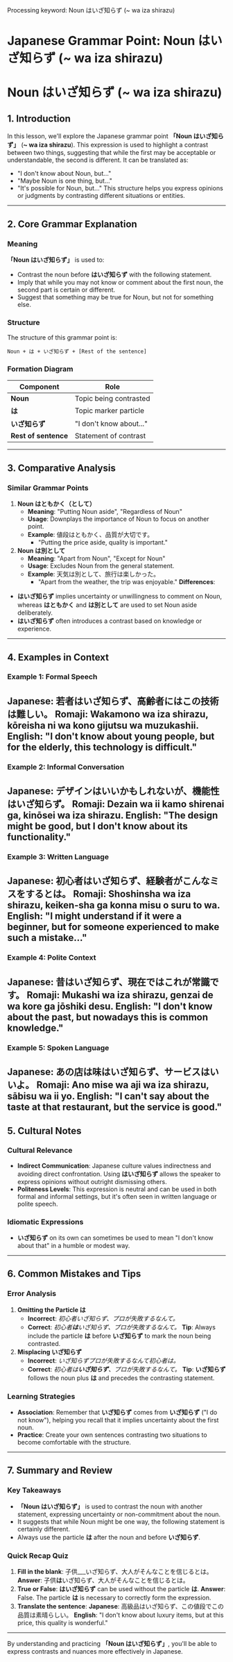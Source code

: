 Processing keyword: Noun はいざ知らず (~ wa iza shirazu)
# Japanese Grammar Point: Noun はいざ知らず (~ wa iza shirazu)
# Noun はいざ知らず (~ wa iza shirazu)
## 1. Introduction
In this lesson, we'll explore the Japanese grammar point **「Noun はいざ知らず」** (**~ wa iza shirazu**). This expression is used to highlight a contrast between two things, suggesting that while the first may be acceptable or understandable, the second is different. It can be translated as:
- "I don't know about Noun, but..."
- "Maybe Noun is one thing, but..."
- "It's possible for Noun, but..."
This structure helps you express opinions or judgments by contrasting different situations or entities.

---
## 2. Core Grammar Explanation
### Meaning
**「Noun はいざ知らず」** is used to:
- Contrast the noun before **はいざ知らず** with the following statement.
- Imply that while you may not know or comment about the first noun, the second part is certain or different.
- Suggest that something may be true for Noun, but not for something else.
### Structure
The structure of this grammar point is:
```plaintext
Noun + は + いざ知らず + [Rest of the sentence]
```
### Formation Diagram
| Component        | Role                         |
| ---------------- | ---------------------------- |
| **Noun**         | Topic being contrasted       |
| **は**           | Topic marker particle        |
| **いざ知らず**   | "I don't know about..."      |
| **Rest of sentence** | Statement of contrast    |
---
## 3. Comparative Analysis
### Similar Grammar Points
1. **Noun はともかく（として）**
   - **Meaning**: "Putting Noun aside", "Regardless of Noun"
   - **Usage**: Downplays the importance of Noun to focus on another point.
   - **Example**: 値段はともかく、品質が大切です。
     - "Putting the price aside, quality is important."
2. **Noun は別として**
   - **Meaning**: "Apart from Noun", "Except for Noun"
   - **Usage**: Excludes Noun from the general statement.
   - **Example**: 天気は別として、旅行は楽しかった。
     - "Apart from the weather, the trip was enjoyable."
**Differences**:
- **はいざ知らず** implies uncertainty or unwillingness to comment on Noun, whereas **はともかく** and **は別として** are used to set Noun aside deliberately.
- **はいざ知らず** often introduces a contrast based on knowledge or experience.
---
## 4. Examples in Context
### Example 1: Formal Speech
**Japanese**: 若者はいざ知らず、高齢者にはこの技術は難しい。
**Romaji**: Wakamono wa iza shirazu, kōreisha ni wa kono gijutsu wa muzukashii.
**English**: "I don't know about young people, but for the elderly, this technology is difficult."
---
### Example 2: Informal Conversation
**Japanese**: デザインはいいかもしれないが、機能性はいざ知らず。
**Romaji**: Dezain wa ii kamo shirenai ga, kinōsei wa iza shirazu.
**English**: "The design might be good, but I don't know about its functionality."
---
### Example 3: Written Language
**Japanese**: 初心者はいざ知らず、経験者がこんなミスをするとは。
**Romaji**: Shoshinsha wa iza shirazu, keiken-sha ga konna misu o suru to wa.
**English**: "I might understand if it were a beginner, but for someone experienced to make such a mistake..."
---
### Example 4: Polite Context
**Japanese**: 昔はいざ知らず、現在ではこれが常識です。
**Romaji**: Mukashi wa iza shirazu, genzai de wa kore ga jōshiki desu.
**English**: "I don't know about the past, but nowadays this is common knowledge."
---
### Example 5: Spoken Language
**Japanese**: あの店は味はいざ知らず、サービスはいいよ。
**Romaji**: Ano mise wa aji wa iza shirazu, sābisu wa ii yo.
**English**: "I can't say about the taste at that restaurant, but the service is good."
---
## 5. Cultural Notes
### Cultural Relevance
- **Indirect Communication**: Japanese culture values indirectness and avoiding direct confrontation. Using **はいざ知らず** allows the speaker to express opinions without outright dismissing others.
- **Politeness Levels**: This expression is neutral and can be used in both formal and informal settings, but it's often seen in written language or polite speech.
### Idiomatic Expressions
- **いざ知らず** on its own can sometimes be used to mean "I don't know about that" in a humble or modest way.
---
## 6. Common Mistakes and Tips
### Error Analysis
1. **Omitting the Particle は**
   - **Incorrect**: *初心者いざ知らず、プロが失敗するなんて。*
   - **Correct**: *初心者**は**いざ知らず、プロが失敗するなんて。*
   **Tip**: Always include the particle **は** before **いざ知らず** to mark the noun being contrasted.
2. **Misplacing **いざ知らず****
   - **Incorrect**: *いざ知らずプロが失敗するなんて初心者は。*
   - **Correct**: *初心者は**いざ知らず**、プロが失敗するなんて。*
   **Tip**: **いざ知らず** follows the noun plus **は** and precedes the contrasting statement.
### Learning Strategies
- **Association**: Remember that **いざ知らず** comes from **いざ知らず** ("I do not know"), helping you recall that it implies uncertainty about the first noun.
- **Practice**: Create your own sentences contrasting two situations to become comfortable with the structure.
---
## 7. Summary and Review
### Key Takeaways
- **「Noun はいざ知らず」** is used to contrast the noun with another statement, expressing uncertainty or non-commitment about the noun.
- It suggests that while Noun might be one way, the following statement is certainly different.
- Always use the particle **は** after the noun and before **いざ知らず**.
### Quick Recap Quiz
1. **Fill in the blank**: 子供___いざ知らず、大人がそんなことを信じるとは。
   **Answer**: 子供**は**いざ知らず、大人がそんなことを信じるとは。
2. **True or False**: **はいざ知らず** can be used without the particle **は**.
   **Answer**: False. The particle **は** is necessary to correctly form the expression.
3. **Translate the sentence**:
   **Japanese**: 高級品はいざ知らず、この値段でこの品質は素晴らしい。
   **English**: "I don't know about luxury items, but at this price, this quality is wonderful."
---
By understanding and practicing **「Noun はいざ知らず」**, you'll be able to express contrasts and nuances more effectively in Japanese.

